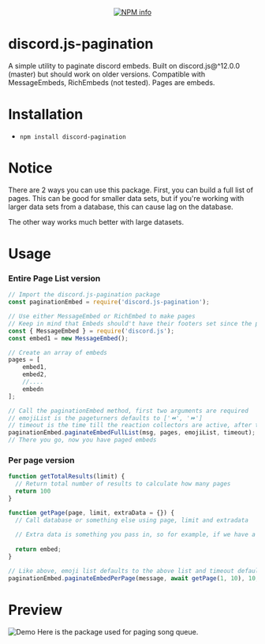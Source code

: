 <div align="center">
  <p>
    <a href="https://nodei.co/npm/discord.js-pagination
/"><img src="https://nodei.co/npm/discord.js-pagination.png?downloads=true&stars=true" alt="NPM info" /></a>
  </p>
</div>


# discord.js-pagination
A simple utility to paginate discord embeds. Built on discord.js@^12.0.0 (master) but should work on older versions. Compatible with MessageEmbeds, RichEmbeds (not tested). Pages are embeds.

# Installation
* `npm install discord-pagination`

# Notice

There are 2 ways you can use this package. First, you can build a full list of pages. This can be good for smaller data sets, but if you're working with larger data sets from a database, this can cause lag on the database.

The other way works much better with large datasets.

# Usage
### Entire Page List version
```js
// Import the discord.js-pagination package
const paginationEmbed = require('discord.js-pagination');

// Use either MessageEmbed or RichEmbed to make pages
// Keep in mind that Embeds should't have their footers set since the pagination method sets page info there
const { MessageEmbed } = require('discord.js');
const embed1 = new MessageEmbed();

// Create an array of embeds
pages = [
	embed1,
	embed2,
	//....
	embedn
];

// Call the paginationEmbed method, first two arguments are required
// emojiList is the pageturners defaults to ['⏪', '⏩']
// timeout is the time till the reaction collectors are active, after this you can't change pages (in ms), defaults to 120000
paginationEmbed.paginateEmbedFullList(msg, pages, emojiList, timeout);
// There you go, now you have paged embeds
```

### Per page version
```js
function getTotalResults(limit) {
  // Return total number of results to calculate how many pages
  return 100
}

function getPage(page, limit, extraData = {}) {
  // Call database or something else using page, limit and extradata
  
  // Extra data is something you pass in, so for example, if we have a list of people and a person runs a command to get all persons with the name John, you would pass John into extradata to be used in this function
  
  return embed;
}

// Like above, emoji list defaults to the above list and timeout defaults to 120 seconds. When passing in a value, multiple seconds by 1000
paginationEmbed.paginateEmbedPerPage(message, await getPage(1, 10), 10, await getTotalResults(10), getEmployeePage, emojiList, timeout)

```
# Preview
![Demo](https://raw.githubusercontent.com/saanuregh/discord.js-pagination/master/example/demo.png)
Here is the package used for paging song queue.
